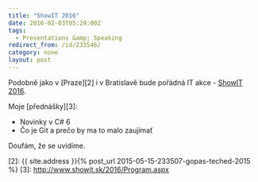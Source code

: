 ```yaml
---
title: "ShowIT 2016"
date: 2016-02-03T05:29:00Z
tags:
  - Presentations &amp; Speaking
redirect_from: /id/233546/
category: none
layout: post
---
```

Podobně jako v [Praze][2] i v Bratislavě bude pořádná IT akce - [ShowIT 2016][1].

Moje [přednášky][3]:

* Novinky v C# 6
* Čo je Git a prečo by ma to malo zaujímať

Doufám, že se uvidíme.

[1]: http://www.showit.sk/2016
[2]: {{ site.address }}{% post_url 2015-05-15-233507-gopas-teched-2015 %}
[3]: http://www.showit.sk/2016/Program.aspx
